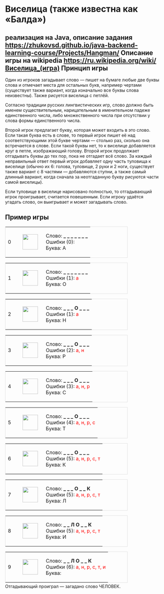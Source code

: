 # Виселица (также известна как «Балда») 
реализация на Java, описание задания 
https://zhukovsd.github.io/java-backend-learning-course/Projects/Hangman/
Описание игры на wikipedia https://ru.wikipedia.org/wiki/Виселица_(игра)
Принцип игры
----------

Один из игроков загадывает слово — пишет на бумаге любые две буквы слова и отмечает места для остальных букв, например чертами (существует также вариант, когда изначально все буквы слова неизвестны). Также рисуется виселица с петлёй.

Согласно традиции русских лингвистических игр, слово должно быть именем существительным, нарицательным в именительном падеже единственного числа, либо множественного числа при отсутствии у слова формы единственного числа.

Второй игрок предлагает букву, которая может входить в это слово. Если такая буква есть в слове, то первый игрок пишет её над соответствующими этой букве чертами — столько раз, сколько она встречается в слове. Если такой буквы нет, то к виселице добавляется круг в петле, изображающий голову. Второй игрок продолжает отгадывать буквы до тех пор, пока не отгадает всё слово. За каждый неправильный ответ первый игрок добавляет одну часть туловища к виселице (обычно их 6: голова, туловище, 2 руки и 2 ноги, существует также вариант с 8 частями — добавляются ступни, а также самый длинный вариант, когда сначала за неотгаданную букву рисуются части самой виселицы).

Если туловище в виселице нарисовано полностью, то отгадывающий игрок проигрывает, считается повешенным. Если игроку удаётся угадать слово, он выигрывает и может загадывать слово.




Пример игры
--------
<table cellpadding="1" cellspacing="1" border="0" style="border: 1px solid #dddddd; width:400px; margin-bottom:.2em;">
<tbody><tr>
<td valign="center" style="width: 2em;">0
</td>
<td style="width: 60px;"><span typeof="mw:File"><a href="/wiki/%D0%A4%D0%B0%D0%B9%D0%BB:Hangman-0.png" class="mw-file-description"><img src="//upload.wikimedia.org/wikipedia/commons/thumb/8/8b/Hangman-0.png/50px-Hangman-0.png" decoding="async" width="50" height="50" class="mw-file-element" srcset="//upload.wikimedia.org/wikipedia/commons/thumb/8/8b/Hangman-0.png/75px-Hangman-0.png 1.5x, //upload.wikimedia.org/wikipedia/commons/thumb/8/8b/Hangman-0.png/100px-Hangman-0.png 2x" data-file-width="256" data-file-height="256" /></a></span>
</td>
<td>
<p>Слово: <b>_ _ _ _ _ _ _</b><br />
Ошибки (0): <span style="color:red;"></span><br />
Буква: А
</p>
</td></tr></tbody></table>
<table cellpadding="1" cellspacing="1" border="0" style="border: 1px solid #dddddd; width:400px; margin-bottom:.2em;">
<tbody><tr>
<td valign="center" style="width: 2em;">1
</td>
<td style="width: 60px;"><span typeof="mw:File"><a href="/wiki/%D0%A4%D0%B0%D0%B9%D0%BB:Hangman-1.png" class="mw-file-description"><img src="//upload.wikimedia.org/wikipedia/commons/thumb/3/30/Hangman-1.png/50px-Hangman-1.png" decoding="async" width="50" height="50" class="mw-file-element" srcset="//upload.wikimedia.org/wikipedia/commons/thumb/3/30/Hangman-1.png/75px-Hangman-1.png 1.5x, //upload.wikimedia.org/wikipedia/commons/thumb/3/30/Hangman-1.png/100px-Hangman-1.png 2x" data-file-width="256" data-file-height="256" /></a></span>
</td>
<td>
<p>Слово: <b>_ _ _ _ _ _ _</b><br />
Ошибки (1): <span style="color:red;">а</span><br />
Буква: О
</p>
</td></tr></tbody></table>
<table cellpadding="1" cellspacing="1" border="0" style="border: 1px solid #dddddd; width:400px; margin-bottom:.2em;">
<tbody><tr>
<td valign="center" style="width: 2em;">2
</td>
<td style="width: 60px;"><span typeof="mw:File"><a href="/wiki/%D0%A4%D0%B0%D0%B9%D0%BB:Hangman-1.png" class="mw-file-description"><img src="//upload.wikimedia.org/wikipedia/commons/thumb/3/30/Hangman-1.png/50px-Hangman-1.png" decoding="async" width="50" height="50" class="mw-file-element" srcset="//upload.wikimedia.org/wikipedia/commons/thumb/3/30/Hangman-1.png/75px-Hangman-1.png 1.5x, //upload.wikimedia.org/wikipedia/commons/thumb/3/30/Hangman-1.png/100px-Hangman-1.png 2x" data-file-width="256" data-file-height="256" /></a></span>
</td>
<td>
<p>Слово: <b>_ _ _ О _ _ _</b><br />
Ошибки (1): <span style="color:red;">а</span><br />
Буква: Н
</p>
</td></tr></tbody></table>
<table cellpadding="1" cellspacing="1" border="0" style="border: 1px solid #dddddd; width:400px; margin-bottom:.2em;">
<tbody><tr>
<td valign="center" style="width: 2em;">3
</td>
<td style="width: 60px;"><span typeof="mw:File"><a href="/wiki/%D0%A4%D0%B0%D0%B9%D0%BB:Hangman-2.png" class="mw-file-description"><img src="//upload.wikimedia.org/wikipedia/commons/thumb/7/70/Hangman-2.png/50px-Hangman-2.png" decoding="async" width="50" height="50" class="mw-file-element" srcset="//upload.wikimedia.org/wikipedia/commons/thumb/7/70/Hangman-2.png/75px-Hangman-2.png 1.5x, //upload.wikimedia.org/wikipedia/commons/thumb/7/70/Hangman-2.png/100px-Hangman-2.png 2x" data-file-width="256" data-file-height="256" /></a></span>
</td>
<td>
<p>Слово: <b>_ _ _ О _ _ _</b><br />
Ошибки (2): <span style="color:red;">а, н</span><br />
Буква: Р
</p>
</td></tr></tbody></table>
<table cellpadding="1" cellspacing="1" border="0" style="border: 1px solid #dddddd; width:400px; margin-bottom:.2em;">
<tbody><tr>
<td valign="center" style="width: 2em;">4
</td>
<td style="width: 60px;"><span typeof="mw:File"><a href="/wiki/%D0%A4%D0%B0%D0%B9%D0%BB:Hangman-3.png" class="mw-file-description"><img src="//upload.wikimedia.org/wikipedia/commons/thumb/9/97/Hangman-3.png/50px-Hangman-3.png" decoding="async" width="50" height="50" class="mw-file-element" srcset="//upload.wikimedia.org/wikipedia/commons/thumb/9/97/Hangman-3.png/75px-Hangman-3.png 1.5x, //upload.wikimedia.org/wikipedia/commons/thumb/9/97/Hangman-3.png/100px-Hangman-3.png 2x" data-file-width="256" data-file-height="256" /></a></span>
</td>
<td>
<p>Слово: <b>_ _ _ О _ _ _</b><br />
Ошибки (3): <span style="color:red;">а, н, р</span><br />
Буква: С
</p>
</td></tr></tbody></table>
<table cellpadding="1" cellspacing="1" border="0" style="border: 1px solid #dddddd; width:400px; margin-bottom:.2em;">
<tbody><tr>
<td valign="center" style="width: 2em;">5
</td>
<td style="width: 60px;"><span typeof="mw:File"><a href="/wiki/%D0%A4%D0%B0%D0%B9%D0%BB:Hangman-4.png" class="mw-file-description"><img src="//upload.wikimedia.org/wikipedia/commons/thumb/2/27/Hangman-4.png/50px-Hangman-4.png" decoding="async" width="50" height="50" class="mw-file-element" srcset="//upload.wikimedia.org/wikipedia/commons/thumb/2/27/Hangman-4.png/75px-Hangman-4.png 1.5x, //upload.wikimedia.org/wikipedia/commons/thumb/2/27/Hangman-4.png/100px-Hangman-4.png 2x" data-file-width="256" data-file-height="256" /></a></span>
</td>
<td>
<p>Слово: <b>_ _ _ О _ _ _</b><br />
Ошибки (4): <span style="color:red;">а, н, р, с</span><br />
Буква: Т
</p>
</td></tr></tbody></table>
<table cellpadding="1" cellspacing="1" border="0" style="border: 1px solid #dddddd; width:400px; margin-bottom:.2em;">
<tbody><tr>
<td valign="center" style="width: 2em;">6
</td>
<td style="width: 60px;"><span typeof="mw:File"><a href="/wiki/%D0%A4%D0%B0%D0%B9%D0%BB:Hangman-5.png" class="mw-file-description"><img src="//upload.wikimedia.org/wikipedia/commons/thumb/6/6b/Hangman-5.png/50px-Hangman-5.png" decoding="async" width="50" height="50" class="mw-file-element" srcset="//upload.wikimedia.org/wikipedia/commons/thumb/6/6b/Hangman-5.png/75px-Hangman-5.png 1.5x, //upload.wikimedia.org/wikipedia/commons/thumb/6/6b/Hangman-5.png/100px-Hangman-5.png 2x" data-file-width="256" data-file-height="256" /></a></span>
</td>
<td>
<p>Слово: <b>_ _ _ О _ _ _</b><br />
Ошибки (5): <span style="color:red;">а, н, р, с, т</span><br />
Буква: К
</p>
</td></tr></tbody></table>
<table cellpadding="1" cellspacing="1" border="0" style="border: 1px solid #dddddd; width:400px; margin-bottom:.2em;">
<tbody><tr>
<td valign="center" style="width: 2em;">7
</td>
<td style="width: 60px;"><span typeof="mw:File"><a href="/wiki/%D0%A4%D0%B0%D0%B9%D0%BB:Hangman-5.png" class="mw-file-description"><img src="//upload.wikimedia.org/wikipedia/commons/thumb/6/6b/Hangman-5.png/50px-Hangman-5.png" decoding="async" width="50" height="50" class="mw-file-element" srcset="//upload.wikimedia.org/wikipedia/commons/thumb/6/6b/Hangman-5.png/75px-Hangman-5.png 1.5x, //upload.wikimedia.org/wikipedia/commons/thumb/6/6b/Hangman-5.png/100px-Hangman-5.png 2x" data-file-width="256" data-file-height="256" /></a></span>
</td>
<td>
<p>Слово: <b>_ _ _ О _ _ К</b><br />
Ошибки (5): <span style="color:red;">а, н, р, с, т</span><br />
Буква: Л
</p>
</td></tr></tbody></table>
<table cellpadding="1" cellspacing="1" border="0" style="border: 1px solid #dddddd; width:400px; margin-bottom:.2em;">
<tbody><tr>
<td valign="center" style="width: 2em;">8
</td>
<td style="width: 60px;"><span typeof="mw:File"><a href="/wiki/%D0%A4%D0%B0%D0%B9%D0%BB:Hangman-5.png" class="mw-file-description"><img src="//upload.wikimedia.org/wikipedia/commons/thumb/6/6b/Hangman-5.png/50px-Hangman-5.png" decoding="async" width="50" height="50" class="mw-file-element" srcset="//upload.wikimedia.org/wikipedia/commons/thumb/6/6b/Hangman-5.png/75px-Hangman-5.png 1.5x, //upload.wikimedia.org/wikipedia/commons/thumb/6/6b/Hangman-5.png/100px-Hangman-5.png 2x" data-file-width="256" data-file-height="256" /></a></span>
</td>
<td>
<p>Слово: <b>_ _ Л О _ _ К</b><br />
Ошибки (5): <span style="color:red;">а, н, р, с, т</span><br />
Буква: И
</p>
</td></tr></tbody></table>
<table cellpadding="1" cellspacing="1" border="0" style="border: 1px solid #dddddd; width:400px; margin-bottom:.2em;">
<tbody><tr>
<td valign="center" style="width: 2em;">9
</td>
<td style="width: 60px;"><span typeof="mw:File"><a href="/wiki/%D0%A4%D0%B0%D0%B9%D0%BB:Hangman-6.png" class="mw-file-description"><img src="//upload.wikimedia.org/wikipedia/commons/thumb/d/d6/Hangman-6.png/50px-Hangman-6.png" decoding="async" width="50" height="50" class="mw-file-element" srcset="//upload.wikimedia.org/wikipedia/commons/thumb/d/d6/Hangman-6.png/75px-Hangman-6.png 1.5x, //upload.wikimedia.org/wikipedia/commons/thumb/d/d6/Hangman-6.png/100px-Hangman-6.png 2x" data-file-width="256" data-file-height="256" /></a></span>
</td>
<td>
<p>Слово: <b>_ _ Л О _ _ К</b><br />
Ошибки (6): <span style="color:red;">а, н, р, с, т, и</span><br />
Буква:
</p>
</td></tr></tbody></table>
Отгадывающий проиграл — загадано слово ЧЕЛОВЕК.
